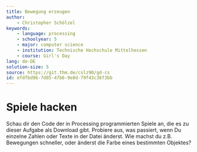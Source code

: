 ```yaml
---
title: Bewegung erzeugen
author:
    - Christopher Schölzel
keywords:
    - language: processing
    - schoolyear: 5
    - major: computer science
    - institution: Technische Hochschule Mittelhessen
    - course: Girl's Day
lang: de-DE
solution-size: 5
source: https://git.thm.de/cslz90/gd-cs
id: efdfbd96-7d85-47b6-9e8d-79f43c36f3bb
---
```


# Spiele hacken

Schau dir den Code der in Processing programmierten Spiele an, die es zu dieser Aufgabe als Download gibt.
Probiere aus, was passiert, wenn Du einzelne Zahlen oder Texte in der Datei änderst.
Wie machst du z.B. Bewegungen schneller, oder änderst die Farbe eines bestimmten Objektes?
